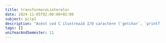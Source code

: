 ```yaml
---
title: transformareLieterelor
date: 2024-11-05T02:00:00+02:00
subject: pclp1
description: "Acest cod C ilustrează I/O caractere (`getchar`, `printf`), conversia case-ului (`toupper`, `tolower`) prin logica condițională și bucle (`while`) pentru execuție repetată. Este un exemplu de manipulare interactivă a datelor de tip caracter."
tags: []
uniYearAndSemester: 11
---
```


